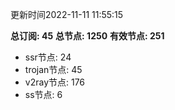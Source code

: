 更新时间2022-11-11 11:55:15

**总订阅: 45**
**总节点: 1250**
**有效节点: 251**
- ssr节点: 24
- trojan节点: 45
- v2ray节点: 176
- ss节点: 6
